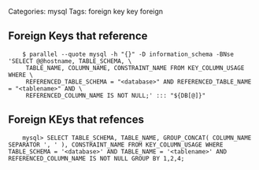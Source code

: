 Categories: mysql
Tags: foreign key
      key
      foreign


## Foreign Keys that reference <tablename>

        $ parallel --quote mysql -h "{}" -D information_schema -BNse 'SELECT @@hostname, TABLE_SCHEMA, \
         TABLE_NAME, COLUMN_NAME, CONSTRAINT_NAME FROM KEY_COLUMN_USAGE WHERE \ 
         REFERENCED_TABLE_SCHEMA = "<database>" AND REFERENCED_TABLE_NAME = "<tablename>" AND \
         REFERENCED_COLUMN_NAME IS NOT NULL;' ::: "${DB[@]}"

## Foreign KEys that <tablename> refences


        mysql> SELECT TABLE_SCHEMA, TABLE_NAME, GROUP_CONCAT( COLUMN_NAME SEPARATOR ', ' ), CONSTRAINT_NAME FROM KEY_COLUMN_USAGE WHERE TABLE_SCHEMA = '<database>' AND TABLE_NAME = '<tablename>' AND REFERENCED_COLUMN_NAME IS NOT NULL GROUP BY 1,2,4;